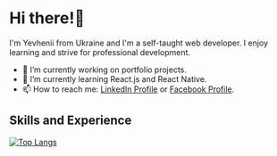 <h1> Hi there!👋 </h1>

I'm Yevhenii from Ukraine and I'm a self-taught web developer. I enjoy learning and strive for professional development.

- 🔭 I’m currently working on portfolio projects. 
- 🌱 I’m currently learning  React.js and React Native.
- 📫 How to reach me: [LinkedIn Profile](https://www.linkedin.com/in/yevhenii-p-b98638128/) or [Facebook Profile](https://www.facebook.com/yevhenii.pyl/).

<h2> Skills and Experience </h2>

[![Top Langs](https://github-readme-stats.vercel.app/api/top-langs/?username=anuraghazra&layout=compact)](https://github.com/yevhenii-pyl/github-readme-stats)
